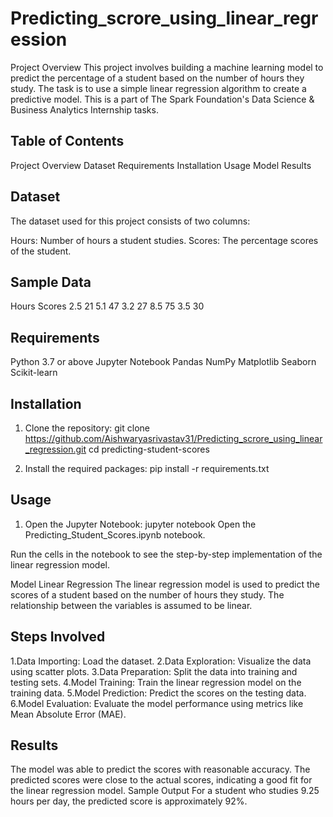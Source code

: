 # Predicting_scrore_using_linear_regression
Project Overview
This project involves building a machine learning model to predict the percentage of a student based on the number of hours they study. The task is to use a simple linear regression algorithm to create a predictive model. This is a part of The Spark Foundation's Data Science & Business Analytics Internship tasks.

## Table of Contents
Project Overview
Dataset
Requirements
Installation
Usage
Model
Results

## Dataset
The dataset used for this project consists of two columns:

Hours: Number of hours a student studies.
Scores: The percentage scores of the student.

## Sample Data
Hours	Scores
2.5	21
5.1	47
3.2	27
8.5	75
3.5	30

## Requirements
Python 3.7 or above
Jupyter Notebook
Pandas
NumPy
Matplotlib
Seaborn
Scikit-learn

 ## Installation
1. Clone the repository:
   git clone https://github.com/Aishwaryasrivastav31/Predicting_scrore_using_linear_regression.git
   cd predicting-student-scores

2. Install the required packages:
   pip install -r requirements.txt

## Usage
1. Open the Jupyter Notebook:
   jupyter notebook
Open the Predicting_Student_Scores.ipynb notebook.

Run the cells in the notebook to see the step-by-step implementation of the linear regression model.

Model
Linear Regression
The linear regression model is used to predict the scores of a student based on the number of hours they study. The relationship between the variables is assumed to be linear.

## Steps Involved
1.Data Importing: Load the dataset.
2.Data Exploration: Visualize the data using scatter plots.
3.Data Preparation: Split the data into training and testing sets.
4.Model Training: Train the linear regression model on the training data.
5.Model Prediction: Predict the scores on the testing data.
6.Model Evaluation: Evaluate the model performance using metrics like Mean Absolute Error (MAE).

## Results
The model was able to predict the scores with reasonable accuracy.
The predicted scores were close to the actual scores, indicating a good fit for the linear regression model.
Sample Output
For a student who studies 9.25 hours per day, the predicted score is approximately 92%.
